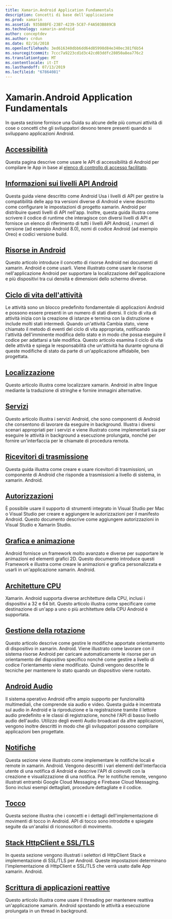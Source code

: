 ```yaml
---
title: Xamarin.Android Application Fundamentals
description: Concetti di base dell'applicazione
ms.prod: xamarin
ms.assetid: 935B8BFE-23B7-4239-5C87-F4A503B889CB
ms.technology: xamarin-android
author: conceptdev
ms.author: crdun
ms.date: 02/16/2018
ms.openlocfilehash: 3ed616340dbb6dd64d85998d84e340ec381f6b54
ms.sourcegitcommit: 7ccc7a9223cd1d3c42cd03ddfc28050a8ea776c2
ms.translationtype: MT
ms.contentlocale: it-IT
ms.lasthandoff: 07/13/2019
ms.locfileid: "67864081"
---
```

# <a name="xamarinandroid-application-fundamentals"></a>Xamarin.Android Application Fundamentals

In questa sezione fornisce una Guida su alcune delle più comuni attività di cose o concetti che gli sviluppatori devono tenere presenti quando si sviluppano applicazioni Android.

## <a name="accessibilityandroidapp-fundamentalsaccessibilitymd"></a>[Accessibilità](~/android/app-fundamentals/accessibility.md)

Questa pagina descrive come usare le API di accessibilità di Android per compilare le App in base al [elenco di controllo di accesso facilitato](~/cross-platform/app-fundamentals/accessibility.md).

## <a name="understanding-android-api-levelsandroidapp-fundamentalsandroid-api-levelsmd"></a>[Informazioni sui livelli API Android](~/android/app-fundamentals/android-api-levels.md)

Questa guida viene descritto come Android Usa i livelli di API per gestire la compatibilità delle app tra versioni diverse di Android e viene descritto come configurare le impostazioni di progetto xamarin. Android per distribuire questi livelli di API nell'app. Inoltre, questa guida illustra come scrivere il codice di runtime che interagisce con diversi livelli di API e fornisce un elenco di riferimento di tutti i livelli API Android, i numeri di versione (ad esempio Android 8.0), nomi di codice Android (ad esempio Oreo) e codici versione build.



## <a name="resources-in-androidandroidapp-fundamentalsresources-in-androidindexmd"></a>[Risorse in Android](~/android/app-fundamentals/resources-in-android/index.md)

Questo articolo introduce il concetto di risorse Android nei documenti di xamarin. Android e come usarli. Viene illustrato come usare le risorse nell'applicazione Android per supportare la localizzazione dell'applicazione e più dispositivi tra cui densità e dimensioni dello schermo diverse.




## <a name="activity-lifecycleandroidapp-fundamentalsactivity-lifecycleindexmd"></a>[Ciclo di vita dell'attività](~/android/app-fundamentals/activity-lifecycle/index.md)

Le attività sono un blocco predefinito fondamentale di applicazioni Android e possono essere presenti in un numero di stati diversi. Il ciclo di vita di attività inizia con la creazione di istanze e termina con la distruzione e include molti stati intermedi. Quando un'attività Cambia stato, viene chiamato il metodo di eventi del ciclo di vita appropriata, notificando l'attività dell'imminente modifica dello stato e in modo che possa eseguire il codice per adattarsi a tale modifica. Questo articolo esamina il ciclo di vita delle attività e spiega le responsabilità che un'attività ha durante ognuna di queste modifiche di stato da parte di un'applicazione affidabile, ben progettata.

## <a name="localizationandroidapp-fundamentalslocalizationmd"></a>[Localizzazione](~/android/app-fundamentals/localization.md)

Questo articolo illustra come localizzare xamarin. Android in altre lingue mediante la traduzione di stringhe e fornire immagini alternative.

## <a name="servicesandroidapp-fundamentalsservicesindexmd"></a>[Servizi](~/android/app-fundamentals/services/index.md)

Questo articolo illustra i servizi Android, che sono componenti di Android che consentono di lavorare da eseguire in background. Illustra i diversi scenari appropriati per i servizi e viene illustrato come implementarli sia per eseguire le attività in background a esecuzione prolungata, nonché per fornire un'interfaccia per le chiamate di procedura remota.

## <a name="broadcast-receiversandroidapp-fundamentalsbroadcast-receiversmd"></a>[Ricevitori di trasmissione](~/android/app-fundamentals/broadcast-receivers.md)

Questa guida illustra come creare e usare ricevitori di trasmissioni, un componente di Android che risponde a trasmissioni a livello di sistema, in xamarin. Android.



## <a name="permissionsandroidapp-fundamentalspermissionsmd"></a>[Autorizzazioni](~/android/app-fundamentals/permissions.md)

È possibile usare il supporto di strumenti integrato in Visual Studio per Mac o Visual Studio per creare e aggiungere le autorizzazioni per il manifesto Android. Questo documento descrive come aggiungere autorizzazioni in Visual Studio e Xamarin Studio.



## <a name="graphics-and-animationandroidapp-fundamentalsgraphics-and-animationmd"></a>[Grafica e animazione](~/android/app-fundamentals/graphics-and-animation.md)

Android fornisce un framework molto avanzato e diverse per supportare le animazioni ed elementi grafici 2D. Questo documento introduce questi Framework e illustra come creare le animazioni e grafica personalizzata e usarli in un'applicazione xamarin. Android.


## <a name="cpu-architecturesandroidapp-fundamentalscpu-architecturesmd"></a>[Architetture CPU](~/android/app-fundamentals/cpu-architectures.md)

Xamarin. Android supporta diverse architetture della CPU, inclusi i dispositivi a 32 e 64 bit. Questo articolo illustra come specificare come destinazione di un'app a uno o più architetture della CPU Android è supportata.




## <a name="handling-rotationandroidapp-fundamentalshandling-rotationmd"></a>[Gestione della rotazione](~/android/app-fundamentals/handling-rotation.md)

Questo articolo descrive come gestire le modifiche apportate orientamento di dispositivo in xamarin. Android. Viene illustrato come lavorare con il sistema risorse Android per caricare automaticamente le risorse per un orientamento del dispositivo specifico nonché come gestire a livello di codice l'orientamento viene modificato. Quindi vengono descritte le tecniche per mantenere lo stato quando un dispositivo viene ruotato.



## <a name="android-audioandroidapp-fundamentalsandroid-audiomd"></a>[Android Audio](~/android/app-fundamentals/android-audio.md)

Il sistema operativo Android offre ampio supporto per funzionalità multimediali, che comprende sia audio e video. Questa guida è incentrata sul audio in Android e la riproduzione e la registrazione tramite il lettore audio predefinito e le classi di registrazione, nonché l'API di basso livello audio dell'audio. Utilizzo degli eventi Audio broadcast da altre applicazioni, vengono inoltre descritti in modo che gli sviluppatori possono compilare applicazioni ben progettate.




## <a name="notificationsandroidapp-fundamentalsnotificationsindexmd"></a>[Notifiche](~/android/app-fundamentals/notifications/index.md)

Questa sezione viene illustrato come implementare le notifiche locali e remote in xamarin. Android. Vengono descritti i vari elementi dell'interfaccia utente di una notifica di Android e descrive l'API di coinvolti con la creazione e visualizzazione di una notifica. Per le notifiche remote, vengono illustrati entrambi Google Cloud Messaging e Firebase Cloud Messaging. Sono inclusi esempi dettagliati, procedure dettagliate e il codice.



## <a name="touchandroidapp-fundamentalstouchindexmd"></a>[Tocco](~/android/app-fundamentals/touch/index.md)

Questa sezione illustra che i concetti e i dettagli dell'implementazione di movimenti di tocco in Android. API di tocco sono introdotte e spiegate seguite da un'analisi di riconoscitori di movimento.



## <a name="httpclient-stack-and-ssltlsandroidapp-fundamentalshttp-stackmd"></a>[Stack HttpClient e SSL/TLS](~/android/app-fundamentals/http-stack.md)

In questa sezione vengono illustrati i selettori di HttpClient Stack e implementazione di SSL/TLS per Android. Queste impostazioni determinano l'implementazione di HttpClient e SSL/TLS che verrà usato dalle App xamarin. Android.


## <a name="writing-responsive-applicationswriting-responsive-appsmd"></a>[Scrittura di applicazioni reattive](writing-responsive-apps.md)

Questo articolo illustra come usare il threading per mantenere reattiva un'applicazione xamarin. Android spostando le attività a esecuzione prolungata in un thread in background.
